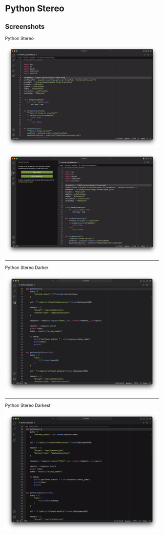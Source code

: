 # Python Stereo

## Screenshots



Python Stereo

![001](images/001.png)


![002](images/002.png)

---
Python Stereo Darker

![002](images/003.png)

---
Python Stereo Darkest

![002](images/004.png)
